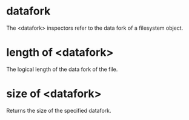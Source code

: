 # datafork

The &lt;datafork&gt; inspectors refer to the data fork of a filesystem object.

# length of &lt;datafork&gt;

The logical length of the data fork of the file.

# size of &lt;datafork&gt;

Returns the size of the specified datafork.
